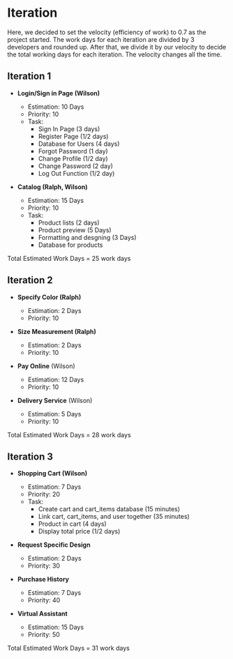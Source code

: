 # Iteration
Here, we decided to set the velocity (efficiency of work) to 0.7 as the project started. 
The work days for each iteration are divided by 3 developers and rounded up. 
After that, we divide it by our velocity to decide the total working days for each iteration. The velocity changes all the time.
</br>

## Iteration 1
- **Login/Sign in Page (Wilson)**
  - Estimation: 10 Days
  - Priority: 10
  - Task:
      - Sign In Page (3 days)
      - Register Page (1/2 days)
      - Database for Users (4 days)
      - Forgot Password (1 day)
      - Change Profile (1/2 day)
      - Change Password (2 day)
      - Log Out Function (1/2 day)

- **Catalog (Ralph, Wilson)**
  - Estimation: 15 Days
  - Priority: 10
  - Task:
      - Product lists (2 days)
      - Product preview (5 Days)
      - Formatting and desgning (3 Days)
      - Database for products

Total Estimated Work Days = 25 work days </br>

## Iteration 2
- **Specify Color (Ralph)**
  - Estimation: 2 Days
  - Priority: 10

- **Size Measurement (Ralph)**
  - Estimation: 2 Days
  - Priority: 10

- **Pay Online** (Wilson)
  - Estimation: 12 Days
  - Priority: 10

- **Delivery Service** (Wilson)
  - Estimation: 5 Days
  - Priority: 10

Total Estimated Work Days = 28 work days </br>

## Iteration 3
- **Shopping Cart (Wilson)** 
  - Estimation: 7 Days
  - Priority: 20
  - Task:
      - Create cart and cart_items database (15 minutes)
      - Link cart, cart_items, and user together (35 minutes)
      - Product in cart (4 days)
      - Display total price (1/2 days)

- **Request Specific Design**
  - Estimation: 2 Days
  - Priority: 30

- **Purchase History**
  - Estimation: 7 Days
  - Priority: 40

- **Virtual Assistant**
  - Estimation: 15 Days
  - Priority: 50

Total Estimated Work Days = 31 work days </br>
